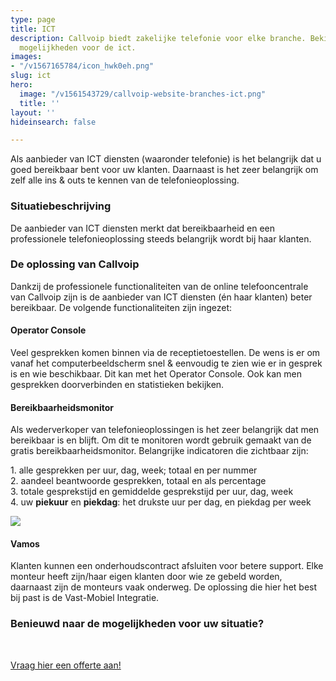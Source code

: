```yaml
---
type: page
title: ICT
description: Callvoip biedt zakelijke telefonie voor elke branche. Bekijk hier de
  mogelijkheden voor de ict.
images:
- "/v1567165784/icon_hwk0eh.png"
slug: ict
hero:
  image: "/v1561543729/callvoip-website-branches-ict.png"
  title: ''
layout: ''
hideinsearch: false

---
```

Als aanbieder van ICT diensten (waaronder telefonie) is het belangrijk dat u goed bereikbaar bent voor uw klanten. Daarnaast is het zeer belangrijk om zelf alle ins & outs te kennen van de telefonieoplossing.

### Situatiebeschrijving

De aanbieder van ICT diensten merkt dat bereikbaarheid en een professionele telefonieoplossing steeds belangrijk wordt bij haar klanten. 

### De oplossing van Callvoip

Dankzij de professionele functionaliteiten van de online telefooncentrale van Callvoip zijn is de aanbieder van ICT diensten (én haar klanten) beter bereikbaar. De volgende functionaliteiten zijn ingezet:

#### Operator Console

Veel gesprekken komen binnen via de receptietoestellen. De wens is er om vanaf het computerbeeldscherm snel & eenvoudig te zien wie er in gesprek is en wie beschikbaar. Dit kan met het Operator Console. Ook kan men gesprekken doorverbinden en statistieken bekijken.

#### Bereikbaarheidsmonitor

Als wederverkoper van telefonieoplossingen is het zeer belangrijk dat men bereikbaar is en blijft. Om dit te monitoren wordt gebruik gemaakt van de gratis bereikbaarheidsmonitor. Belangrijke indicatoren die zichtbaar zijn:

1\. alle gesprekken per uur, dag, week; totaal en per nummer  
2\. aandeel beantwoorde gesprekken, totaal en als percentage  
3\. totale gesprekstijd en gemiddelde gesprekstijd per uur, dag, week  
4\. uw **piekuur** en **piekdag**: het drukste uur per dag, en piekdag per week  
  
![](https://res.cloudinary.com/callvoip/image/upload/v1563355159/callvoip-website-bereikbaarheidsmonitor2.png)

#### Vamos

Klanten kunnen een onderhoudscontract afsluiten voor betere support. Elke monteur heeft zijn/haar eigen klanten door wie ze gebeld worden, daarnaast zijn de monteurs vaak onderweg. De oplossing die hier het best bij past is de Vast-Mobiel Integratie. 

### Benieuwd naar de mogelijkheden voor uw situatie?

<br>

<a href="/offerte/" class="button">Vraag hier een offerte aan!</a>